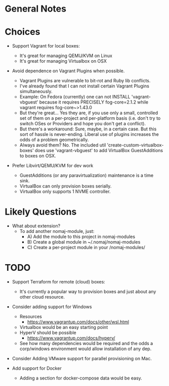 # General Notes

# Choices

- Support Vagrant for local boxes:
  - It's great for managing QEMU/KVM on Linux
  - It's great for managing Virtualbox on OSX

- Avoid dependence on Vagrant Plugins when possible.
  - Vagrant Plugins are vulnerable to bit-rot and Ruby lib conflicts.
  - I've already found that I can not install certain Vagrant Plugins
    simultaneously.
  - Example:
    On Fedora (currently) one can not INSTALL 'vagrant-vbguest'
    because it requires PRECISELY fog-core=2.1.2
    while vagrant requires fog-core~>1.43.0
  - But they're great...
    Yes they are, if you use only a small, controlled set of them on a per-project
    and per-platform basis (i.e. don't try to switch OSes or Providers and hope you
    don't get a conflict).
  - But there's a workaround:
    Sure, maybe, in a certain case. But this sort of hassle is never-ending.
    Liberal use of plugins increases the odds of a problem geometrically.
  - Always avoid them?
    No. The included util 'create-custom-virtualbox-boxes' does use 'vagrant-vbguest'
    to add VirtualBox GuestAdditions to boxes on OSX.

- Prefer Libvirt/QEMU/KVM for dev work
  - GuestAdditions (or any paravirtualization) maintenance is a time sink.
  - VirtualBox can only provision boxes serially.
  - VirtualBox only supports 1 NVME controller.

# Likely Questions

- What about extension?
  - To add another nomaj-module, just:
    - A) Add the module to this project in nomaj-modules
    - B) Create a global module in ~/.nomaj/nomaj-modules
    - C) Create a per-project module in your <dir-you-call-nomak-from>/nomaj-modules/

# TODO

- Support Terraform for remote (cloud) boxes:
  - It's currently a popular way to provision boxes
    and just about any other cloud resource.

- Consider adding support for Windows
  - Resources
    - https://www.vagrantup.com/docs/other/wsl.html
  - Virtualbox would be an easy starting point
  - HyperV should be possible
    - https://www.vagrantup.com/docs/hyperv/
  - See how many dependencies would be required and the odds
    a corp/windows environment would allow installation of any dep.

- Consider Adding VMware support for parallel provisioning on Mac.

- Add support for Docker
  - Adding a section for docker-compose data would be easy.
